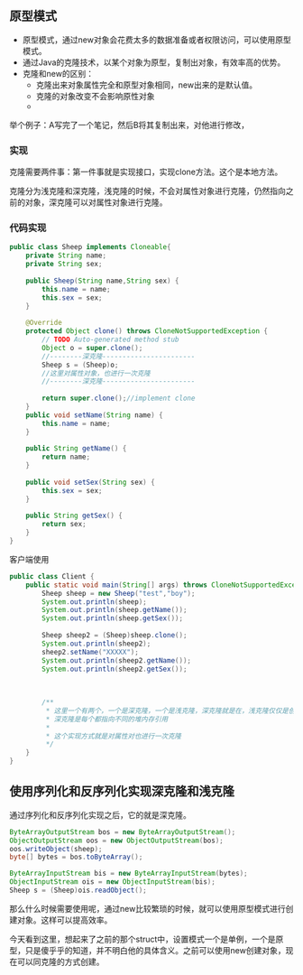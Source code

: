 ## 原型模式

- 原型模式，通过new对象会花费太多的数据准备或者权限访问，可以使用原型模式。
- 通过Java的克隆技术，以某个对象为原型，复制出对象，有效率高的优势。
- 克隆和new的区别：
  - 克隆出来对象属性完全和原型对象相同，new出来的是默认值。
  - 克隆的对象改变不会影响原性对象
  - 

举个例子：A写完了一个笔记，然后B将其复制出来，对他进行修改，



### 实现

克隆需要两件事：第一件事就是实现接口，实现clone方法。这个是本地方法。

克隆分为浅克隆和深克隆，浅克隆的时候，不会对属性对象进行克隆，仍然指向之前的对象，深克隆可以对属性对象进行克隆。



### 代码实现

```java
public class Sheep implements Cloneable{
	private String name;
	private String sex;
	
	public Sheep(String name,String sex) {
		this.name = name;
		this.sex = sex;
	}
	
	@Override
	protected Object clone() throws CloneNotSupportedException {
		// TODO Auto-generated method stub
		Object o = super.clone();
		//--------深克隆-----------------------
		Sheep s = (Sheep)o;
        //这里对属性对象，也进行一次克隆
        //--------深克隆-----------------------
		
		return super.clone();//implement clone
	}
	public void setName(String name) {
		this.name = name;
	}
	
	public String getName() {
		return name;
	}
	
	public void setSex(String sex) {
		this.sex = sex;
	}
	
	public String getSex() {
		return sex;
	}
}
```

客户端使用

```java
public class Client {
	public static void main(String[] args) throws CloneNotSupportedException {
		Sheep sheep = new Sheep("test","boy");
		System.out.println(sheep);
		System.out.println(sheep.getName());
		System.out.println(sheep.getSex());
		
		Sheep sheep2 = (Sheep)sheep.clone();
		System.out.println(sheep2);
		sheep2.setName("XXXXX");
		System.out.println(sheep2.getName());
		System.out.println(sheep2.getSex());
		
		
		
		/**
		 * 这里一个有两个，一个是深克隆，一个是浅克隆，深克隆就是在，浅克隆仅仅是创建栈帧执行同一个区域
		 * 深克隆是每个都指向不同的堆内存引用
		 * 
		 * 这个实现方式就是对属性对也进行一次克隆
		 */
	}
}

```

## 使用序列化和反序列化实现深克隆和浅克隆

通过序列化和反序列化实现之后，它的就是深克隆。

```java
ByteArrayOutputStream bos = new ByteArrayOutputStream();
ObjectOutputStream oos = new ObjectOutputStream(bos);
oos.writeObject(sheep);
byte[] bytes = bos.toByteArray();

ByteArrayInputStream bis = new ByteArrayInputStream(bytes);
ObjectInputStream ois = new ObjectInputStream(bis);
Sheep s = (Sheep)ois.readObject();
```





那么什么时候需要使用呢，通过new比较繁琐的时候，就可以使用原型模式进行创建对象。这样可以提高效率。

今天看到这里，想起来了之前的那个struct中，设置模式一个是单例，一个是原型，只是傻乎乎的知道，并不明白他的具体含义。之前可以使用new创建对象，现在可以同克隆的方式创建。